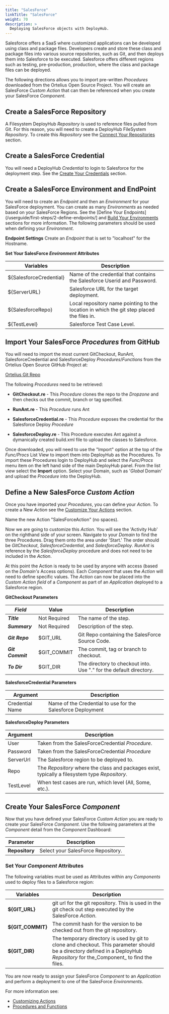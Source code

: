 ```yaml
---
title: "SalesForce"
linkTitle: "SalesForce"
weight: 70
description: >
  Deploying SalesForce objects with DeployHub.
---
```


Salesforce offers a SaaS where customized applications can be developed using class and package files. Developers create and store these class and package files into various source repositories, such as Git,  and then deploys them into Salesforce to be executed. Salesforce offers different regions such as testing, pre-production, production, where the class and package files can be deployed.

The following directions allows you to import pre-written _Procedures_ downloaded from the Ortelius Open Source Project.  You will create an SalesForce _Custom Action_ that can then be referenced when you create your SalesForce _Component_.

## Create a SalesForce Repository

A Filesystem DeployHub _Repository_ is used to reference files pulled from Git.  For this reason, you will need to create a DeployHub FileSystem _Repository_.  To create this _Repository_ see the [Connect Your Repositories](/userguide/first-steps/2-define-repositories/) section.

## Create a SalesForce Credential

You will need a DeployHub _Credential_ to login to Salesforce for the deployment step.  See the [Create Your Credentials](/userguide/first-steps/2-define-your-credentials/) section.

## Create a SalesForce Environment and EndPoint

You will need to create an _Endpoint_ and then an _Environment_ for your SalesForce deployment. You can create as many _Environments_ as needed based on your SalesForce Regions. See the [Define Your Endpoints](/userguide/first-steps/2-define-endpoints/] and [Build Your Environments](/userguide/first-steps/2-define-environments/) sections for more information.  The following parameters should be used when defining your _Environment_.

**Endpoint Settings**
Create an _Endpoint_ that is set to "localhost" for the Hostname.

**Set Your SalesForce _Environment_ Attributes**

| Variables | Description |
|--- | --- |
| ${SalesforceCredential}| Name of the credential that contains the Salesforce Userid and Password.
|${ServerURL} |Salesforce URL for the target deployment.
 ${SalesforceRepo} | Local repository name pointing to the location in which the git step placed the files in.|
| ${TestLevel} | Salesforce Test Case Level.|

## Import Your SalesForce _Procedures_ from GitHub

You will need to import the most current GitCheckout, RunAnt, SalesforceCredential and SalesforceDeploy _Procedures_/_Functions_ from the Ortelius Open Source GitHub Project at: 

[Ortelius Git Repo](https://github.com/ortelius/ortelius/blob/master/procedures/)

The following _Procedures_ need to be retrieved: 

- **GitCheckout.re** - This _Procedure_ clones the repo to the _Dropzone_ and then checks out the commit, branch or tag specified.

- **RunAnt.re** - This _Procedure_ runs Ant

- **SalesforceCredential.re** - This _Procedure_ exposes the credential for the Salesforce Deploy _Procedure_

- **SalesforceDeploy.re** - This Procedure executes Ant against a dymanically created build.xml file to upload the classes to Salesforce.

Once downloaded, you will need to use the "Import" option at the top of the _Func/Procs_ List View to import them into DeployHub as the Procedures. To import these Procedures login to DeployHub and select the _Func/Procs_ menu item on the left hand side of the main DeployHub panel.  From the list view select the **Import** option. Select your Domain, such as '_Global_ Domain' and upload the _Procedure_ into the DeployHub.

## Define a New SalesForce _Custom Action_

Once you have imported your _Procedures_, you can define your _Action_. To create a New _Action_ see the [Customize Your Actions](/userguide/customizations/2-define-your-actions/) section.  

Name the new Action "SalesForceAction" (no spaces).

Now we are going to customize this _Action_. You will see the 'Activity Hub' on the righthand side of your screen. Navigate to your _Domain_ to find the three Procedures. Drag them onto the area under 'Start.' The order should be _GitCheckout_, _SalesforceCredential_, and _SalesforceDeploy_.  _RunAnt_ is reference by the _SalesforceDeploy_ procedure and does not need to be included in the _Action_.

At this point the Action is ready to be used by anyone with access (based on the _Domain's_ Access options). Each _Component_ that uses the _Action_ will need to define specific values.
The _Action_ can now be placed into the _Custom Action field_ of a _Component_ as part of an _Application_ deployed to a Salesforce region.

**GitCheckout Parameters**

| _**Field**_ | Value | Description |
| --- | --- | --- |
| _**Title**_ | Not Required | The name of the step. |
| _**Summary**_ | Not Required | Description of the step.  |
| _**Git Repo**_ | $GIT_URL| Git Repo containing the SalesForce Source Code.|
| _**Git Commit**_ | $GIT_COMMIT | The commit, tag or branch to checkout. |
| _**To Dir**_ | $GIT_DIR | The directory to checkout into.  Use "." for the default directory. |

**SalesforceCredential Parameters**

| Argument | Description |
|--- | --- |
| Credential Name | Name of the Credential to use for the Salesforce Deployment |

**SalesforceDeploy Parameters**

| Argument | Description |
|--- | --- |
| User | Taken from the SalesForceCredential _Procedure_.|
| Password | Taken from the SalesForceCredential _Procedure_|
| ServerUrl | The Salesforce region to be deployed to. |
| Repo | The _Repository_ where the class and packages exist, typically a filesystem type _Repository_.|
| TestLevel | When test cases are run, which level (All, Some, etc.). |

## Create Your SalesForce _Component_

Now that you have defined your SalesForce _Custom Action_ you are ready to create your SalesForce _Component_.  Use the following parameters at the _Component_ detail from the _Component_ Dashboard:

| **Parameter**|**Description**|
| ---| --- |
|**Repository**| Select your SalesForce Repository.|

### Set Your _Component_ Attributes

The following variables must be used as Attributes within any _Components_ used to deploy files to a Salesforce region:

| Variables | Description |
|--- | --- |
| **${GIT_URL}** | git url for the git repository. This is used in the git check out step executed by the SalesForce _Action_.|
|**${GIT_COMMIT}** |The commit hash for the version to be checked out from the git repository.|
|**${GIT_DIR}**| The temporary directory is used by git to clone and checkout. This parameter should be a directory defined in a DeployHub _Repository_ for the_Component_ to find the files.|

You are now ready to assign your SalesForce _Component_ to an _Application_ and perform a deployment to one of the SalesForce _Environments_.

For more information see:

- [Customizing Actions](/userguide/first-steps/2-define-your-actions/)
- [Procedures and Functions](/userguide/customizations/2-define-your-functions-and-procedures/)
